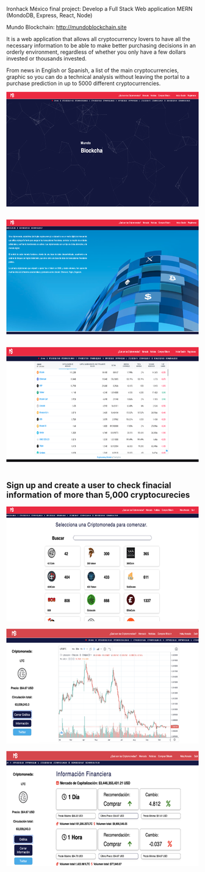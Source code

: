 Ironhack México final project: Develop a Full Stack Web application MERN (MondoDB, Express, React, Node)

Mundo Blockchain: http://mundoblockchain.site

It is a web application that allows all cryptocurrency lovers to have all the necessary information to be able to make 
better purchasing decisions in an orderly environment, regardless of whether you only have a few dollars invested or 
thousands invested.

From news in English or Spanish, a list of the main cryptocurrencies, graphic so you can do a technical analysis without leaving the portal to a purchase prediction in up to 5000 different cryptocurrencies.



<img src="./src/assets/intro.png" alt="" height="300px" width="650px"><br><br>

<img src="./src/assets/about.png" alt="" height="300px" width="650px"><br><br>

<img src="./src/assets/screener.png" alt="" height="300px" width="650px"><br><br>


<h2>Sign up and create a user to check finacial information of more than 5,000 cryptocurecies</h2>

<img src="./src/assets/allCoins.png" alt="" height="300px" width="650px"><br><br>
<img src="./src/assets/graph.png" alt="" height="300px" width="650px"><br><br>
<img src="./src/assets/financialInformation.png" alt="" height="300px" width="650px"><br><br>




